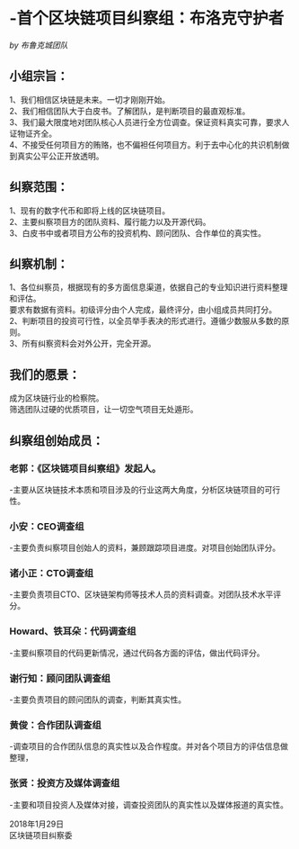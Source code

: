 # -首个区块链项目纠察组：布洛克守护者

*by 布鲁克城团队*

## 小组宗旨：

1、我们相信区块链是未来。一切才刚刚开始。</br>
2、我们相信团队大于白皮书。了解团队，是判断项目的最直观标准。</br>
3、我们最大限度地对团队核心人员进行全方位调查。保证资料真实可靠，要求人证物证齐全。</br>
4、不接受任何项目方的贿赂，也不偏袒任何项目方。利于去中心化的共识机制做到真实公平公正开放透明。</br>

## 纠察范围：

1、现有的数字代币和即将上线的区块链项目。</br>
2、主要纠察项目方的团队资料、履行能力以及开源代码。</br>
3、白皮书中或者项目方公布的投资机构、顾问团队、合作单位的真实性。</br>

## 纠察机制：

1、各位纠察员，根据现有的多方面信息渠道，依据自己的专业知识进行资料整理和评估。</br>
要求有数据有资料。初级评分由个人完成，最终评分，由小组成员共同打分。</br>
2、判断项目的投资可行性，以全员举手表决的形式进行。遵循少数服从多数的原则。</br>
3、所有纠察资料会对外公开，完全开源。</br>

## 我们的愿景：

成为区块链行业的检察院。</br>
筛选团队过硬的优质项目，让一切空气项目无处遁形。</br>

## 纠察组创始成员：

### 老郭：《区块链项目纠察组》发起人。
-主要从区块链技术本质和项目涉及的行业这两大角度，分析区块链项目的可行性。</br>

### 小安：CEO调查组
-主要负责纠察项目创始人的资料，兼顾跟踪项目进度。对项目创始团队评分。</br>

### 诸小正：CTO调查组
-主要负责项目CTO、区块链架构师等技术人员的资料调查。对团队技术水平评分。</br>

### Howard、铁耳朵：代码调查组
-主要纠察项目的代码更新情况，通过代码各方面的评估，做出代码评分。</br>

### 谢行知：顾问团队调查组
-主要负责项目的顾问团队的调查，判断其真实性。</br>

### 黄俊：合作团队调查组
-调查项目的合作团队信息的真实性以及合作程度。并对各个项目方的评估信息做整理，</br>

### 张贤：投资方及媒体调查组
-主要和项目投资人及媒体对接，调查投资团队的真实性以及媒体报道的真实性。</br>

2018年1月29日</br>
区块链项目纠察委
